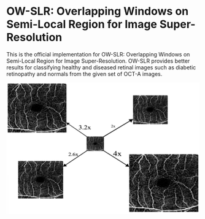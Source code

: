 # OW-SLR: Overlapping Windows on Semi-Local Region for Image Super-Resolution

This is the official implementation for OW-SLR: Overlapping Windows on Semi-Local Region for Image Super-Resolution. OW-SLR provides better results for classifying healthy and diseased retinal images such as diabetic retinopathy and normals from the given set of OCT-A images.

![image](assets/image.png)
